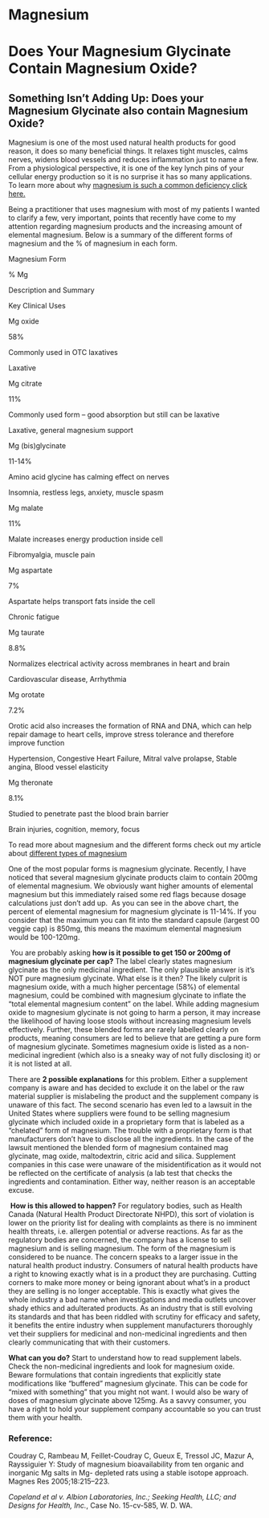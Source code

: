 # Magnesium

# Does Your Magnesium Glycinate Contain Magnesium Oxide?

## **Something Isn’t Adding Up: Does your Magnesium Glycinate also contain Magnesium Oxide?**

Magnesium is one of the most used natural health products for good reason, it does so many beneficial things. It relaxes tight muscles, calms nerves, widens blood vessels and reduces inflammation just to name a few. From a physiological perspective, it is one of the key lynch pins of your cellular energy production so it is no surprise it has so many applications. To learn more about why [magnesium is such a common deficiency click here.](https://drnibber.com/q-a-why-is-magnesium-such-a-common-deficiency/)

Being a practitioner that uses magnesium with most of my patients I wanted to clarify a few, very important, points that recently have come to my attention regarding magnesium products and the increasing amount of elemental magnesium. Below is a summary of the different forms of magnesium and the % of magnesium in each form.

Magnesium Form

% Mg

Description and Summary

Key Clinical Uses

Mg oxide

58%

Commonly used in OTC laxatives

Laxative

Mg citrate

11%

Commonly used form – good absorption but still can be laxative

Laxative, general magnesium support

Mg (bis)glycinate

11-14%

Amino acid glycine has calming effect on nerves

Insomnia, restless legs, anxiety, muscle spasm

Mg malate

11%

Malate increases energy production inside cell

Fibromyalgia, muscle pain

Mg aspartate

7%

Aspartate helps transport fats inside the cell

Chronic fatigue

Mg taurate

8.8%

Normalizes electrical activity across membranes in heart and brain

Cardiovascular disease, Arrhythmia

Mg orotate

7.2%

Orotic acid also increases the formation of RNA and DNA, which can help repair damage to heart cells, improve stress tolerance and therefore improve function

Hypertension, Congestive Heart Failure, Mitral valve prolapse, Stable angina, Blood vessel elasticity

Mg theronate

8.1%

Studied to penetrate past the blood brain barrier

Brain injuries, cognition, memory, focus

To read more about magnesium and the different forms check out my article about [different types of magnesium](https://drnibber.com/understanding-different-types-of-magnesium/)

One of the most popular forms is magnesium glycinate. Recently, I have noticed that several magnesium glycinate products claim to contain 200mg of elemental magnesium. We obviously want higher amounts of elemental magnesium but this immediately raised some red flags because dosage calculations just don’t add up.  As you can see in the above chart, the percent of elemental magnesium for magnesium glycinate is 11-14%. If you consider that the maximum you can fit into the standard capsule (largest 00 veggie cap) is 850mg, this means the maximum elemental magnesium would be 100-120mg.

 You are probably asking **how is it possible to get 150 or 200mg of magnesium glycinate per cap?** The label clearly states magnesium glycinate as the only medicinal ingredient. The only plausible answer is it’s NOT pure magnesium glycinate. What else is it then? The likely culprit is magnesium oxide, with a much higher percentage (58%) of elemental magnesium, could be combined with magnesium glycinate to inflate the “total elemental magnesium content” on the label. While adding magnesium oxide to magnesium glycinate is not going to harm a person, it may increase the likelihood of having loose stools without increasing magnesium levels effectively. Further, these blended forms are rarely labelled clearly on products, meaning consumers are led to believe that are getting a pure form of magnesium glycinate. Sometimes magnesium oxide is listed as a non-medicinal ingredient (which also is a sneaky way of not fully disclosing it) or it is not listed at all.

There are **2 possible explanations** for this problem. Either a supplement company is aware and has decided to exclude it on the label or the raw material supplier is mislabeling the product and the supplement company is unaware of this fact. The second scenario has even led to a lawsuit in the United States where suppliers were found to be selling magnesium glycinate which included oxide in a proprietary form that is labeled as a “chelated” form of magnesium. The trouble with a proprietary form is that manufacturers don’t have to disclose all the ingredients. In the case of the lawsuit mentioned the blended form of magnesium contained mag glycinate, mag oxide, maltodextrin, citric acid and silica. Supplement companies in this case were unaware of the misidentification as it would not be reflected on the certificate of analysis (a lab test that checks the ingredients and contamination. Either way, neither reason is an acceptable excuse.  

 **How is this allowed to happen?** For regulatory bodies, such as Health Canada (Natural Health Product Directorate NHPD), this sort of violation is lower on the priority list for dealing with complaints as there is no imminent health threats, i.e. allergen potential or adverse reactions. As far as the regulatory bodies are concerned, the company has a license to sell magnesium and is selling magnesium. The form of the magnesium is considered to be nuance. The concern speaks to a larger issue in the natural health product industry. Consumers of natural health products have a right to knowing exactly what is in a product they are purchasing. Cutting corners to make more money or being ignorant about what’s in a product they are selling is no longer acceptable. This is exactly what gives the whole industry a bad name when investigations and media outlets uncover shady ethics and adulterated products. As an industry that is still evolving its standards and that has been riddled with scrutiny for efficacy and safety, it benefits the entire industry when supplement manufacturers thoroughly vet their suppliers for medicinal and non-medicinal ingredients and then clearly communicating that with their customers.

**What can you do?** Start to understand how to read supplement labels. Check the non-medicinal ingredients and look for magnesium oxide. Beware formulations that contain ingredients that explicitly state modifications like “buffered” magnesium glycinate. This can be code for “mixed with something” that you might not want. I would also be wary of doses of magnesium glycinate above 125mg. As a savvy consumer, you have a right to hold your supplement company accountable so you can trust them with your health.  

### **Reference:**

Coudray C, Rambeau M, Feillet-Coudray C, Gueux E, Tressol JC, Mazur A, Rayssiguier Y: Study of magnesium bioavailability from ten organic and inorganic Mg salts in Mg- depleted rats using a stable isotope approach. Magnes Res 2005;18:215–223.

_Copeland et al v. Albion Laboratories, Inc.; Seeking Health, LLC; and Designs for Health, Inc._, Case No. 15-cv-585, W. D. WA.